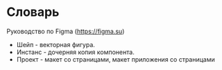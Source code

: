 # Словарь
Руководство по Figma (https://figma.su)

* Шейп - векторная фигура.
* Инстанс - дочерняя копия компонента.
* Проект - макет со страницами, макет приложения со страницами
